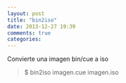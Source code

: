 ```yaml
---
layout: post
title: "bin2iso"
date: 2013-12-27 19:39
comments: true
categories: 
---
```

Convierte una imagen bin/cue a iso

>$ bin2iso imagen.cue  imagen.iso 

